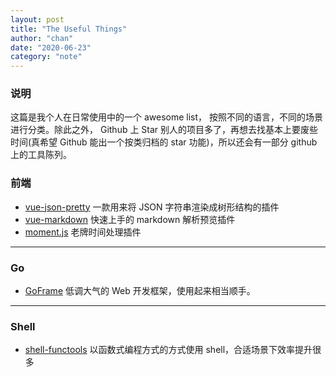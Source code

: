 ```yaml
---
layout: post
title: "The Useful Things"
author: "chan"
date: "2020-06-23"
category: "note"
---
```


### 说明

这篇是我个人在日常使用中的一个 awesome list， 按照不同的语言，不同的场景进行分类。除此之外， Github 上 Star 别人的项目多了，再想去找基本上要废些时间(真希望 Github 能出一个按类归档的 star 功能)，所以还会有一部分 github 上的工具陈列。



### 前端

+ [vue-json-pretty](https://github.com/leezng/vue-json-pretty/blob/HEAD/README.zh-CN.md) 一款用来将 JSON 字符串渲染成树形结构的插件
+ [vue-markdown](https://github.com/miaolz123/vue-markdown) 快速上手的 markdown 解析预览插件
+ [moment.js](https://momentjs.com/docs/#/use-it/) 老牌时间处理插件



---

### Go

+ [GoFrame](https://goframe.org/index) 低调大气的 Web 开发框架，使用起来相当顺手。

---

### Shell

+ [shell-functools](https://github.com/sharkdp/shell-functools) 以函数式编程方式的方式使用 shell，合适场景下效率提升很多

